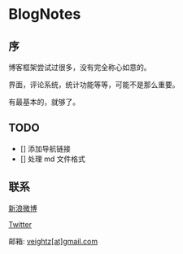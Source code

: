 # BlogNotes



## 序

博客框架尝试过很多，没有完全称心如意的。

界面，评论系统，统计功能等等，可能不是那么重要。

有最基本的，就够了。

## TODO

- [] 添加导航链接
- [] 处理 md 文件格式

## 联系

[新浪微博](http://weibo.com/veightz)

[Twitter](https://twitter.com/Veightz)

邮箱: [veightz[at]gmail.com](mailto:veightz@gmail.com)
